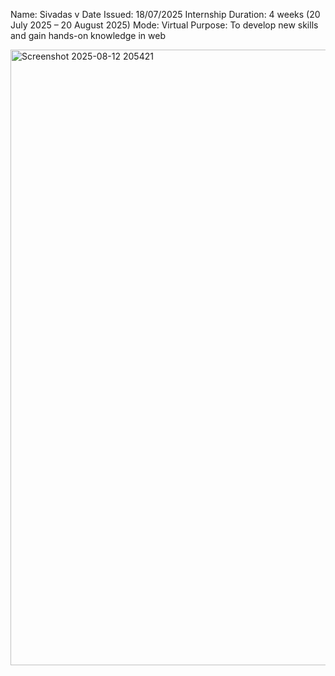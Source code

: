 Name: Sivadas v
Date Issued: 18/07/2025
Internship Duration: 4 weeks (20 July 2025 – 20 August 2025)
Mode: Virtual
Purpose: To develop new skills and gain hands-on knowledge in web

<img width="1908" height="985" alt="Screenshot 2025-08-12 205421" src="https://github.com/user-attachments/assets/8fa09f0a-4d04-48f9-9e23-71b3fcfe1494" />
